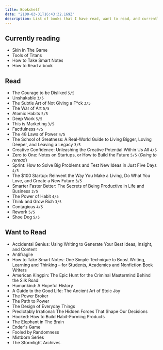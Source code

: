 ```yaml
---
title: Bookshelf
date: "2100-03-31T16:43:32.169Z"
description: List of books that I have read, want to read, and currently reading.
---
```


## Currently reading
- Skin in The Game
- Tools of Titans
- How to Take Smart Notes
- How to Read a book

## Read
- The Courage to be Disliked `5/5`
- Unshakable `3/5`
- The Subtle Art of Not Giving a F*ck  `3/5`
- The War of Art `5/5`
- Atomic Habits `5/5`
- Deep Work `5/5`
- This is Marketing `3/5`
- Factfulness `4/5`
- The 48 Laws of Power `4/5`
- The School of Greatness: A Real-World Guide to Living Bigger, Loving Deeper, and Leaving a Legacy `3/5`
- Creative Confidence: Unleashing the Creative Potential Within Us All `4/5`
- Zero to One: Notes on Startups, or How to Build the Future `5/5` (*Going to reread*)
- Sprint: How to Solve Big Problems and Test New Ideas in Just Five Days `4/5`
- The $100 Startup: Reinvent the Way You Make a Living, Do What You Love, and Create a New Future `3/5`
- Smarter Faster Better: The Secrets of Being Productive in Life and Business `2/5`
- The Power of Habit `4/5`
- Think and Grow Rich `3/5`
- Contagious `4/5`
- Rework `5/5`
- Shoe Dog `5/5`

## Want to Read
- Accidental Genius: Using Writing to Generate Your Best Ideas, Insight, and Content 
- Antifragile
- How to Take Smart Notes: One Simple Technique to Boost Writing, Learning and Thinking – for Students, Academics and Nonfiction Book Writers
- American Kingpin: The Epic Hunt for the Criminal Mastermind Behind the Silk Road
- Humankind: A Hopeful History
- A Guide to the Good Life: The Ancient Art of Stoic Joy
- The Power Broker
- The Path to Power
- The Design of Everyday Things
- Predictably Irrational: The Hidden Forces That Shape Our Decisions
- Hooked: How to Build Habit-Forming Products
- The Elephant in The Brain
- Ender's Game
- Fooled by Randomness
- Mistborn Series
- The Stormlight Archives